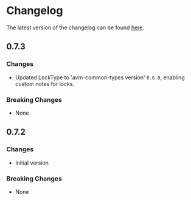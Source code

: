 # Changelog

The latest version of the changelog can be found [here](https://github.com/Azure/bicep-registry-modules/blob/main/avm/res/kusto/cluster/CHANGELOG.md).

## 0.7.3

### Changes

- Updated LockType to 'avm-common-types version' `0.6.0`, enabling custom notes for locks.

### Breaking Changes

- None

## 0.7.2

### Changes

- Initial version

### Breaking Changes

- None
